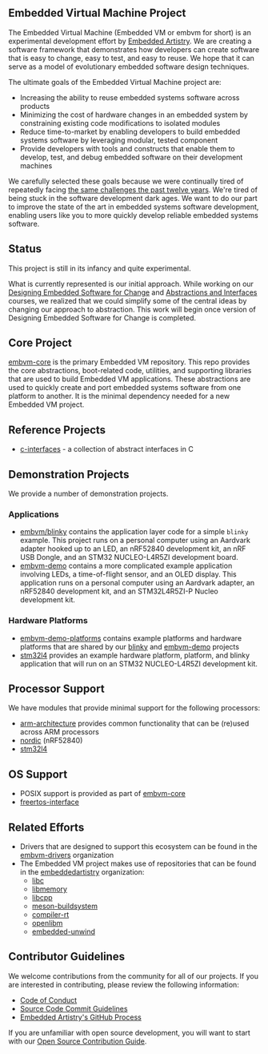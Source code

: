 ## Embedded Virtual Machine Project


The Embedded Virtual Machine (Embedded VM or embvm for short) is an experimental development effort by [Embedded Artistry](https://github.com/orgs/embeddedartistry/). We are creating a software framework that demonstrates how developers can create software that is easy to change, easy to test, and easy to reuse. We hope that it can serve as a model of evolutionary embedded software design techniques.

The ultimate goals of the Embedded Virtual Machine project are:

- Increasing the ability to reuse embedded systems software across products
- Minimizing the cost of hardware changes in an embedded system by constraining existing code modifications to isolated modules
- Reduce time-to-market by enabling developers to build embedded systems software by leveraging modular, tested component
- Provide developers with tools and constructs that enable them to develop, test, and debug embedded software on their development machines

We carefully selected these goals because we were continually tired of repeatedly facing [the same challenges the past twelve years](https://embeddedartistry.com/blog/2018/08/06/musings-on-tight-coupling-between-firmware-and-hardware/). We're tired of being stuck in the software development dark ages. We want to do our part to improve the state of the art in embedded systems software development, enabling users like you to more quickly develop reliable embedded systems software.

## Status

This project is still in its infancy and quite experimental.

What is currently represented is our initial approach. While working on our [Designing Embedded Software for Change](https://embeddedartistry.com/course/designing-embedded-systems-for-change/) and [Abstractions and Interfaces](https://embeddedartistry.com/course/abstractions-and-interfaces/) courses, we realized that we could simplify some of the central ideas by changing our approach to abstraction. This work will begin once version of Designing Embedded Software for Change is completed.

## Core Project

[embvm-core](https://github.com/embvm/embvm-core) is the primary Embedded VM repository. This repo provides the core abstractions, boot-related code, utilities, and supporting libraries that are used to build Embedded VM applications. These abstractions are used to quickly create and port embedded systems software from one platform to another. It is the minimal dependency needed for a new Embedded VM project.

## Reference Projects

- [c-interfaces](https://github.com/embvm/c-interfaces) - a collection of abstract interfaces in C

## Demonstration Projects

We provide a number of demonstration projects.

### Applications

- [embvm/blinky](https://github.com/embvm/blinky) contains the application layer code for a simple `blinky` example. This project runs on a personal computer using an Aardvark adapter hooked up to an LED, an nRF52840 development kit, an nRF USB Dongle, and an STM32 NUCLEO-L4R5ZI development board.
- [embvm-demo](https://github.com/embvm/embvm-demo) contains a more complicated example application involving LEDs, a time-of-flight sensor, and an OLED display. This application runs on a personal computer using an Aardvark adapter, an nRF52840 development kit, and an STM32L4R5ZI-P Nucleo development kit.

### Hardware Platforms

- [embvm-demo-platforms](https://github.com/embvm/embvm-demo-platforms) contains example platforms and hardware platforms that are shared by our [blinky](https://github.com/embvm/blinky) and [embvm-demo](https://github.com/embvm/embvm-demo) projects
- [stm32l4](https://github.com/embvm/stm32l4) provides an example hardware platform, platform, and blinky application that will run on an STM32 NUCLEO-L4R5ZI development kit.

## Processor Support

We have modules that provide minimal support for the following processors:

- [arm-architecture](https://github.com/embvm/arm-architecture) provides common functionality that can be (re)used across ARM processors
- [nordic](https://github.com/embvm/nordic) (nRF52840)
- [stm32l4](https://github.com/embvm/stm32l4)

## OS Support

- POSIX support is provided as part of [embvm-core](https://github.com/embvm/embvm-core)
- [freertos-interface](https://github.com/embvm/freertos-interface)

## Related Efforts

- Drivers that are designed to support this ecosystem can be found in the [embvm-drivers](https://github.com/embvm-drivers) organization
- The Embedded VM project makes use of repositories that can be found in the [embeddedartistry](https://github.com/embeddedartistry) organization:
  - [libc](https://github.com/embeddedartistry/libc)
  - [libmemory](https://github.com/embeddedartistry/libmemory)
  - [libcpp](https://github.com/embeddedartistry/libcpp)
  - [meson-buildsystem](https://github.com/embeddedartistry/meson-buildsystem)
  - [compiler-rt](https://github.com/embeddedartistry/compiler-rt)
  - [openlibm](https://github.com/embeddedartistry/openlibm)
  - [embedded-unwind](https://github.com/embeddedartistry/embedded-unwind)

## Contributor Guidelines

We welcome contributions from the community for all of our projects. If you are interested in contributing, please review the following information:

- [Code of Conduct](https://embeddedartistry.com/fieldatlas/embedded-artistry-code-of-conduct/) 
- [Source Code Commit Guidelines](https://embeddedartistry.com/fieldatlas/source-control-commit-guidelines/)
- [Embedded Artistry's GitHub Process](https://embeddedartistry.com/fieldatlas/embedded-artistrys-github-process/)

If you are unfamiliar with open source development, you will want to start with our [Open Source Contribution Guide](https://embeddedartistry.com/fieldatlas/open-source-contribution-guide/).
